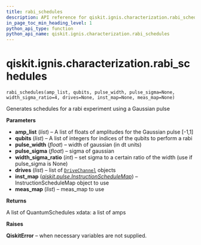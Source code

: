 ```yaml
---
title: rabi_schedules
description: API reference for qiskit.ignis.characterization.rabi_schedules
in_page_toc_min_heading_level: 1
python_api_type: function
python_api_name: qiskit.ignis.characterization.rabi_schedules
---
```


<span id="qiskit-ignis-characterization-rabi-schedules" />

# qiskit.ignis.characterization.rabi\_schedules

<span id="qiskit.ignis.characterization.rabi_schedules" />

`rabi_schedules(amp_list, qubits, pulse_width, pulse_sigma=None, width_sigma_ratio=4, drives=None, inst_map=None, meas_map=None)`

Generates schedules for a rabi experiment using a Gaussian pulse

**Parameters**

*   **amp\_list** (*list*) – A list of floats of amplitudes for the Gaussian pulse \[-1,1]
*   **qubits** (*list*) – A list of integers for indices of the qubits to perform a rabi
*   **pulse\_width** (*float*) – width of gaussian (in dt units)
*   **pulse\_sigma** (*float*) – sigma of gaussian
*   **width\_sigma\_ratio** (*int*) – set sigma to a certain ratio of the width (use if pulse\_sigma is None)
*   **drives** (*list*) – list of [`DriveChannel`](qiskit.pulse.DriveChannel "qiskit.pulse.DriveChannel") objects
*   **inst\_map** ([*qiskit.pulse.InstructionScheduleMap*](qiskit.pulse.InstructionScheduleMap "qiskit.pulse.InstructionScheduleMap")) – InstructionScheduleMap object to use
*   **meas\_map** (*list*) – meas\_map to use

**Returns**

A list of QuantumSchedules xdata: a list of amps

**Raises**

**QiskitError** – when necessary variables are not supplied.

